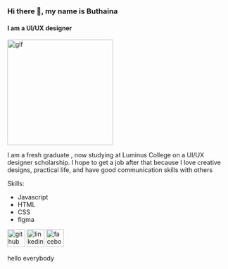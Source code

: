 
### Hi there 👋, my name is Buthaina 
#### I am a UI/UX  designer 
<img src = "https://camo.githubusercontent.com/374987f773148e46b1851b9e3bc4bf71b182562dd002620ef3e4263cb3997130/68747470733a2f2f6d69726f2e6d656469756d2e636f6d2f6d61782f3837352f312a7164415731546a434e353768316c6275757a766368672e676966 " width = "240px" alt  = "gif"/>

I am a fresh graduate , now studying at Luminus College on a UI/UX designer scholarship. I hope to get a job after that because I love creative designs, practical life, and have good communication skills with others

Skills: 
* Javascript 
* HTML 
* CSS
* figma 


[<img src='https://cdn.jsdelivr.net/npm/simple-icons@3.0.1/icons/github.svg' alt='github' height='40'>](https://github.com/https://github.com/ButhainaAbuJado)  [<img src='https://cdn.jsdelivr.net/npm/simple-icons@3.0.1/icons/linkedin.svg' alt='linkedin' height='40'>](https://www.linkedin.com/in/https://www.linkedin.com/in/buthaina-abu-jado-7b058a261/)  [<img src='https://cdn.jsdelivr.net/npm/simple-icons@3.0.1/icons/facebook.svg' alt='facebook' height='40'>](https://www.facebook.com/https://www.facebook.com/buthaina.sufian?mibextid=ZbWKwL)  

hello everybody 




